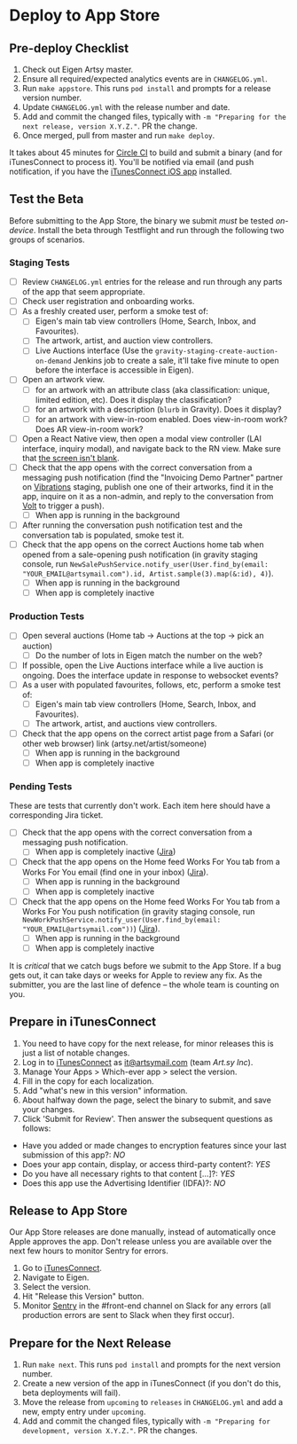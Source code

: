 # Deploy to App Store

## Pre-deploy Checklist

1. Check out Eigen Artsy master.
1. Ensure all required/expected analytics events are in `CHANGELOG.yml`.
1. Run `make appstore`. This runs `pod install` and prompts for a release version number.
1. Update `CHANGELOG.yml` with the release number and date.
1. Add and commit the changed files, typically with `-m "Preparing for the next release, version X.Y.Z."`. PR the change.
1. Once merged, pull from master and run `make deploy`.

It takes about 45 minutes for [Circle CI](https://circleci.com/gh/artsy/eigen) to build and submit a binary (and for iTunesConnect to process it). You'll be notified via email (and push notification, if you have the [iTunesConnect iOS app](https://itunes.apple.com/us/app/itunes-connect/id376771144?mt=8) installed.

## Test the Beta

Before submitting to the App Store, the binary we submit *must* be tested *on-device*. Install the beta through Testflight and run through the following two groups of scenarios.

### Staging Tests

- [ ] Review `CHANGELOG.yml` entries for the release and run through any parts of the app that seem appropriate.
- [ ] Check user registration and onboarding works.
- [ ] As a freshly created user, perform a smoke test of: 
  - [ ] Eigen's main tab view controllers (Home, Search, Inbox, and Favourites).
  - [ ] The artwork, artist, and auction view controllers.
  - [ ] Live Auctions interface (Use the `gravity-staging-create-auction-on-demand` Jenkins job to create a sale, it'll take five minute to open before the interface is accessible in Eigen).
- [ ] Open an artwork view.
  - [ ] for an artwork with an attribute class (aka classification: unique, limited edition, etc). Does it display the classification?
  - [ ] for an artwork with a description (`blurb` in Gravity). Does it display?
  - [ ] for an artwork with view-in-room enabled. Does view-in-room work? Does AR view-in-room work?
- [ ] Open a React Native view, then open a modal view controller (LAI interface, inquiry modal), and navigate back to the RN view. Make sure that [the screen isn't blank](https://github.com/artsy/eigen/issues/2439).
- [ ] Check that the app opens with the correct conversation from a messaging push notification (find the "Invoicing Demo Partner" partner on [Vibrations](https://github.com/artsy/vibrations) staging, publish one one of their artworks, find it in the app, inquire on it as a non-admin, and reply to the conversation from [Volt](https://github.com/artsy/volt) to trigger a push).
  - [ ] When app is running in the background
- [ ] After running the conversation push notification test and the conversation tab is populated, smoke test it.
- [ ] Check that the app opens on the correct Auctions home tab when opened from a sale-opening push notification (in gravity staging console, run `NewSalePushService.notify_user(User.find_by(email: "YOUR_EMAIL@artsymail.com").id, Artist.sample(3).map(&:id), 4)`).
  - [ ] When app is running in the background
  - [ ] When app is completely inactive

### Production Tests

- [ ] Open several auctions (Home tab -> Auctions at the top -> pick an auction)
  - [ ] Do the number of lots in Eigen match the number on the web?
- [ ] If possible, open the Live Auctions interface while a live auction is ongoing. Does the interface update in response to websocket events?
- [ ] As a user with populated favourites, follows, etc, perform a smoke test of: 
  - [ ] Eigen's main tab view controllers (Home, Search, Inbox, and Favourites).
  - [ ] The artwork, artist, and auctions view controllers.
- [ ] Check that the app opens on the correct artist page from a Safari (or other web browser) link (artsy.net/artist/someone)
  - [ ] When app is running in the background
  - [ ] When app is completely inactive

### Pending Tests

These are tests that currently don't work. Each item here should have a corresponding Jira ticket.

- [ ] Check that the app opens with the correct conversation from a messaging push notification.
  - [ ] When app is completely inactive ([Jira](https://artsyproduct.atlassian.net/browse/EV-164))
- [ ] Check that the app opens on the Home feed Works For You tab from a Works For You email (find one in your inbox) ([Jira](https://artsyproduct.atlassian.net/browse/BUGS-176)).
  - [ ] When app is running in the background
  - [ ] When app is completely inactive
- [ ] Check that the app opens on the Home feed Works For You tab from a Works For You push notification (in gravity staging console, run `NewWorkPushService.notify_user(User.find_by(email: "YOUR_EMAIL@artsymail.com"))`) ([Jira](https://artsyproduct.atlassian.net/browse/BUGS-523)).
  - [ ] When app is running in the background
  - [ ] When app is completely inactive

It is *critical* that we catch bugs before we submit to the App Store. If a bug gets out, it can take days or weeks for Apple to review any fix. As the submitter, you are the last line of defence – the whole team is counting on you.

## Prepare in iTunesConnect

1. You need to have copy for the next release, for minor releases this is just a list of notable changes.
1. Log in to [iTunesConnect](https://itunesconnect.apple.com) as it@artsymail.com (team _Art.sy Inc_).
1. Manage Your Apps > Which-ever app > select the version.
1. Fill in the copy for each localization.
1. Add "what's new in this version" information.
1. About halfway down the page, select the binary to submit, and save your changes.
1. Click 'Submit for Review'. Then answer the subsequent questions as follows:
  * Have you added or made changes to encryption features since your last submission of this app?: *NO*
  * Does your app contain, display, or access third-party content?: *YES*
  * Do you have all necessary rights to that content […]?: *YES*
  * Does this app use the Advertising Identifier (IDFA)?: *NO*

## Release to App Store

Our App Store releases are done manually, instead of automatically once Apple approves the app. Don't release unless you are available over the next few hours to monitor Sentry for errors.

1. Go to [iTunesConnect](https://itunesconnect.apple.com).
1. Navigate to Eigen.
1. Select the version.
1. Hit "Release this Version" button.
1. Monitor [Sentry](https://sentry.io/artsynet/eigen/) in the #front-end channel on Slack for any errors (all production errors are sent to Slack when they first occur).

## Prepare for the Next Release

1. Run `make next`. This runs `pod install` and prompts for the next version number.
1. Create a new version of the app in iTunesConnect (if you don't do this, beta deployments will fail).
1. Move the release from `upcoming` to `releases` in `CHANGELOG.yml` and add a new, empty entry under `upcoming`.
1. Add and commit the changed files, typically with `-m "Preparing for development, version X.Y.Z."`. PR the changes.
